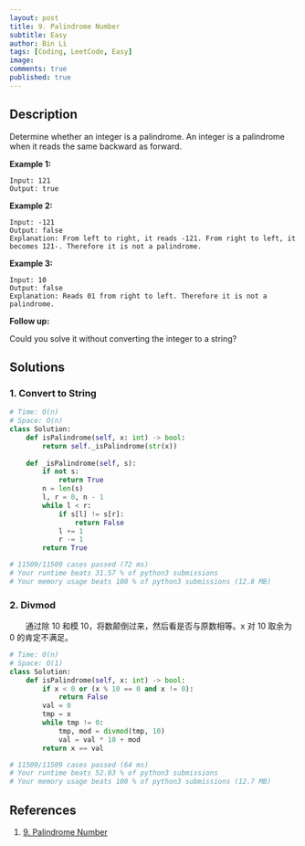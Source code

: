 ```yaml
---
layout: post
title: 9. Palindrome Number
subtitle: Easy
author: Bin Li
tags: [Coding, LeetCode, Easy]
image: 
comments: true
published: true
---
```


## Description

Determine whether an integer is a palindrome. An integer is a palindrome when it reads the same backward as forward.

**Example 1:**

```
Input: 121
Output: true
```

**Example 2:**

```
Input: -121
Output: false
Explanation: From left to right, it reads -121. From right to left, it becomes 121-. Therefore it is not a palindrome.
```

**Example 3:**

```
Input: 10
Output: false
Explanation: Reads 01 from right to left. Therefore it is not a palindrome.
```

**Follow up:**

Could you solve it without converting the integer to a string?


## Solutions
### 1. Convert to String

```python
# Time: O(n)
# Space: O(n)
class Solution:
    def isPalindrome(self, x: int) -> bool:
        return self._isPalindrome(str(x))
    
    def _isPalindrome(self, s):
        if not s:
            return True
        n = len(s)
        l, r = 0, n - 1
        while l < r:
            if s[l] != s[r]:
                return False
            l += 1
            r -= 1
        return True

# 11509/11509 cases passed (72 ms)
# Your runtime beats 31.57 % of python3 submissions
# Your memory usage beats 100 % of python3 submissions (12.8 MB)
```

### 2. Divmod
　　通过除 10 和模 10，将数颠倒过来，然后看是否与原数相等。x 对 10 取余为 0 的肯定不满足。


```python
# Time: O(n)
# Space: O(1)
class Solution:
    def isPalindrome(self, x: int) -> bool:
        if x < 0 or (x % 10 == 0 and x != 0):
            return False
        val = 0
        tmp = x
        while tmp != 0:
            tmp, mod = divmod(tmp, 10)
            val = val * 10 + mod
        return x == val

# 11509/11509 cases passed (64 ms)
# Your runtime beats 52.03 % of python3 submissions
# Your memory usage beats 100 % of python3 submissions (12.7 MB)
```

## References
1. [9. Palindrome Number](https://leetcode.com/problems/palindrome-number/)